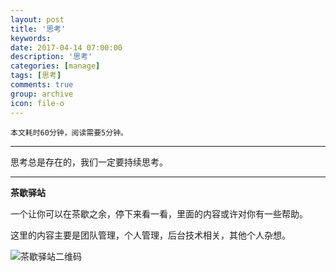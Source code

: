 ```yaml
---
layout: post
title: '思考'
keywords: 
date: 2017-04-14 07:00:00
description: '思考'
categories: [manage]
tags: [思考]
comments: true
group: archive
icon: file-o
---
```


	本文耗时60分钟，阅读需要5分钟。
- - - 

思考总是存在的，我们一定要持续思考。


----

**茶歇驿站**

一个让你可以在茶歇之余，停下来看一看，里面的内容或许对你有一些帮助。

这里的内容主要是团队管理，个人管理，后台技术相关，其他个人杂想。

![茶歇驿站二维码](http://ww4.sinaimg.cn/large/824dcde4gw1f358o5j022j20by0bywf8.jpg)
